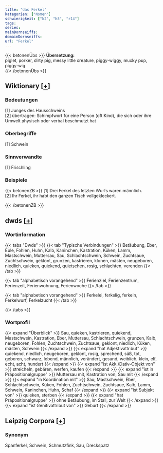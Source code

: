 ```yaml
---
title: "das Ferkel"
kategorien: ["Nomen"]
schwierigkeit: ["k2", "h3", "r14"]
tags:
series:
mainDornseiffs:
domainDornseiffs:
url: "Ferkel"
---
```


{{< betonenÜbs >}}
**Übersetzung:**  
piglet, porker, dirty pig, messy little creature, piggy-wiggy, mucky pup, piggy-wig  
{{< /betonenÜbs >}}

## Wiktionary [[+](https://de.wiktionary.org/wiki/Ferkel)]

### Bedeutungen
[1] Junges des Hausschweins  
[2] übertragen: Schimpfwort für eine Person (oft Kind), die sich oder ihre Umwelt physisch oder verbal beschmutzt hat  

### Oberbegriffe
[1] Schwein  

### Sinnverwandte
[1] Frischling  

### Beispiele
{{< betonenZB >}}
[1] Drei Ferkel des letzten Wurfs waren männlich.  
[2] Ihr Ferkel, ihr habt den ganzen Tisch vollgekleckert.  

{{< /betonenZB >}}


## dwds [[+](https://www.dwds.de/wb/Ferkel)]

### Wortinformation
{{< tabs "Dwds" >}}
{{< tab "Typische Verbindungen" >}}
Betäubung, Eber, Eule, Fohlen, Huhn, Kalb, Kaninchen, Kastration, Küken, Lamm, Mastschwein, Muttersau, Sau, Schlachtschwein, Schwein, Zuchtsaue, Zuchtschwein, geklont, grunzen, kastrieren, klonen, mästen, neugeboren, niedlich, quieken, quiekend, quietschen, rosig, schlachten, verenden
{{< /tab >}}

{{< tab "alphabetisch vorangehend" >}}
Ferienziel, Ferienzentrum, Ferienzeit, Ferienwohnung, Ferienwoche
{{< /tab >}}

{{< tab "alphabetisch vorangehend" >}}
Ferkelei, ferkelig, ferkeln, Ferkelwurf, Ferkelzucht
{{< /tab >}}

{{< /tabs >}}

### Wortprofil
{{< expand "Überblick" >}} Sau, quieken, kastrieren, quiekend, Mastschwein, Kastration, Eber, Muttersau, Schlachtschwein, grunzen, Kalb, neugeboren, Fohlen, Zuchtschwein, Zuchtsaue, geklont, niedlich, Küken, mästen, Schwein {{< /expand >}}
{{< expand "hat Adjektivattribut" >}} quiekend, niedlich, neugeboren, geklont, rosig, sprechend, süß, tot, geboren, schwarz, lebend, männlich, verändert, gesund, weiblich, klein, elf, echt, acht, hundert {{< /expand >}}
{{< expand "ist Akk./Dativ-Objekt von" >}} streicheln, gebären, werfen, kaufen {{< /expand >}}
{{< expand "ist in Präpositionalgruppe" >}} Muttersau mit, Kastration von, Sau mit {{< /expand >}}
{{< expand "in Koordination mit" >}} Sau, Mastschwein, Eber, Schlachtschwein, Küken, Fohlen, Zuchtschwein, Zuchtsaue, Kalb, Lamm, Schwein, Kaninchen, Huhn, Schaf {{< /expand >}}
{{< expand "ist Subjekt von" >}} quieken, sterben {{< /expand >}}
{{< expand "hat Präpositionalgruppe" >}} ohne Betäubung, im Stall, zur Welt {{< /expand >}}
{{< expand "ist Genitivattribut von" >}} Geburt {{< /expand >}}

## Leipzig Corpora [[+](https://corpora.uni-leipzig.de/en/res?word=Ferkel&corpusId=deu_newscrawl-public_2018)]


### Synonym
Spanferkel, Schwein, Schmutzfink, Sau, Dreckspatz

